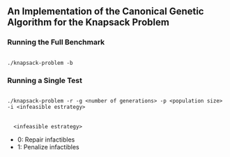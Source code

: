## An Implementation of the Canonical Genetic Algorithm for the Knapsack Problem


### Running the Full Benchmark
<code>
./knapsack-problem -b
</code>

### Running a Single Test
<code>
./knapsack-problem -r -g &lt;number of generations&gt; -p &lt;population size&gt; -i &lt;infeasible estrategy&gt;
</code>

<br>

<code>
  &lt;infeasible estrategy&gt;
</code>

 * 	0: Repair infactibles
 * 	1: Penalize infactibles
